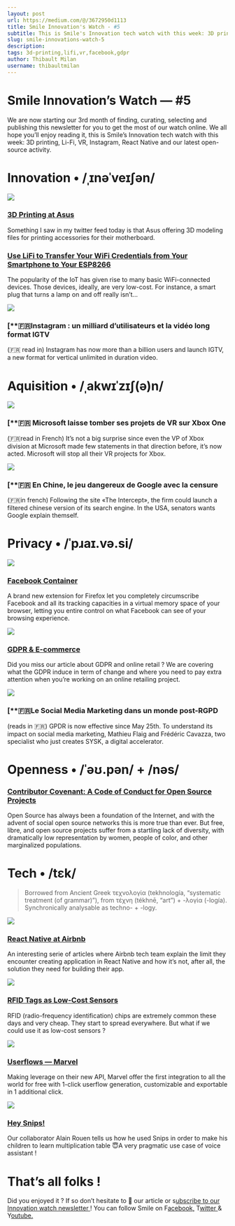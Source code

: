```yaml
---
layout: post
url: https://medium.com/@/3672950d1113
title: Smile Innovation's Watch - #5
subtitle: This is Smile's Innovation tech watch with this week: 3D printing, Li-Fi, VR, Instagram, React Native and our latest open-source activity.
slug: smile-innovations-watch-5
description: 
tags: 3d-printing,lifi,vr,facebook,gdpr
author: Thibault Milan
username: thibaultmilan
---
```


# Smile Innovation’s Watch — #5

We are now starting our 3rd month of finding, curating, selecting and publishing this newsletter for you to get the most of our watch online. We all hope you’ll enjoy reading it, this is Smile’s Innovation tech watch with this week: 3D printing, Li-Fi, VR, Instagram, React Native and our latest open-source activity.

# Innovation • /ˌɪnəˈveɪʃən/

![](/assets/images/posts/0*sWqW4BS5FaE-d43e)

### [**3D Printing at Asus**](https://www.asus.com/fr/Motherboards/ROG-MAXIMUS-X-HERO/3D-Printing/?utm_campaign=Revue%20newsletter&utm_medium=Newsletter&utm_source=Smile%20Innovation%27s%20Watch)

Something I saw in my twitter feed today is that Asus offering 3D modeling files for printing accessories for their motherboard.

### [Use LiFi to Transfer Your WiFi Credentials from Your Smartphone to Your ESP8266](https://blog.hackster.io/use-lifi-to-transfer-your-wifi-credentials-from-your-smartphone-to-your-esp8266-ed36a8fec5d2?gi=967b32d3271a&utm_campaign=Revue%20newsletter&utm_medium=Newsletter&utm_source=Smile%20Innovation%27s%20Watch)

The popularity of the IoT has given rise to many basic WiFi-connected devices. Those devices, ideally, are very low-cost. For instance, a smart plug that turns a lamp on and off really isn’t…

![](/assets/images/posts/0*IdzuJPfTB2DnvhNk)

### [**🇫🇷Instagram : un milliard d’utilisateurs et la vidéo long format IGTV

(🇫🇷 read in) Instagram has now more than a billion users and launch IGTV, a new format for vertical unlimited in duration video.

# Aquisition • /ˌakwɪˈzɪʃ(ə)n/

![](/assets/images/posts/0*q3pYFafVu-aSOrK3)

### [**🇫🇷 Microsoft laisse tomber ses projets de VR sur Xbox One

(🇫🇷read in French) It’s not a big surprise since even the VP of Xbox division at Microsoft made few statements in that direction before, it’s now acted. Microsoft will stop all their VR projects for Xbox.

![](/assets/images/posts/0*dlnf4JZoAjlr22iR)

### [**🇫🇷 En Chine, le jeu dangereux de Google avec la censure

(🇫🇷in french) Following the site «The Intercept», the firm could launch a filtered chinese version of its search engine. In the USA, senators wants Google explain themself.

# Privacy • /ˈpɹaɪ.və.si/

![](/assets/images/posts/0*xjPospgrP_UzSqod)

### [**Facebook Container**](https://www.mozilla.org/en-US/firefox/facebookcontainer/?utm_campaign=Revue%20newsletter&utm_medium=Newsletter&utm_source=Smile%20Innovation%27s%20Watch)

A brand new extension for Firefox let you completely circumscribe Facebook and all its tracking capacities in a virtual memory space of your browser, letting you entire control on what Facebook can see of your browsing experience.

![](/assets/images/posts/0*xCFPBTkky6f0Wq-w)

### [**GDPR & E-commerce**](https://medium.com/smileinnovation/gdpr-e-commerce-8e4ddf6f972?source=rss-ca5e2996e3ce------2&utm_campaign=Revue%20newsletter&utm_medium=Newsletter&utm_source=Smile%20Innovation%27s%20Watch)

Did you miss our article about GDPR and online retail ? We are covering what the GDPR induce in term of change and where you need to pay extra attention when you’re working on an online retailing project.

![](/assets/images/posts/0*HLBx_ZlaAi0yyLT3)

### [**🇫🇷Le Social Media Marketing dans un monde post-RGPD

(reads in 🇫🇷) GPDR is now effective since May 25th. To understand its impact on social media marketing, Mathieu Flaig and Frédéric Cavazza, two specialist who just creates SYSK, a digital accelerator.

# Openness • /ˈəʊ.pən/ + /nəs/

### [Contributor Covenant: A Code of Conduct for Open Source Projects](https://www.contributor-covenant.org/?utm_campaign=Revue%20newsletter&utm_medium=Newsletter&utm_source=Smile%20Innovation%27s%20Watch)

Open Source has always been a foundation of the Internet, and with the advent of social open source networks this is more true than ever. But free, libre, and open source projects suffer from a startling lack of diversity, with dramatically low representation by women, people of color, and other marginalized populations.

# Tech • /tɛk/

> Borrowed from Ancient Greek τεχνολογία (tekhnología, “systematic treatment (of grammar)”), from τέχνη (tékhnē, “art”) + -λογία (-logía). Synchronically analysable as techno- +‎ -logy.

![](/assets/images/posts/0*tutB031D8AmcDrft)

### [**React Native at Airbnb**](https://medium.com/airbnb-engineering/react-native-at-airbnb-f95aa460be1c?utm_campaign=Revue%20newsletter&utm_medium=Newsletter&utm_source=Smile%20Innovation%27s%20Watch)

An interesting serie of articles where Airbnb tech team explain the limit they encounter creating application in React Native and how it’s not, after all, the solution they need for building their app.

![](/assets/images/posts/0*N3t8tZU3Jgc3YKab)

### [**RFID Tags as Low-Cost Sensors**](https://blog.hackster.io/these-rfid-tags-can-act-as-low-cost-environmental-sensors-2dcd0db69345?gi=1df331a7e704&utm_campaign=Revue%20newsletter&utm_medium=Newsletter&utm_source=Smile%20Innovation%27s%20Watch)

RFID (radio-frequency identification) chips are extremely common these days and very cheap. They start to spread everywhere. But what if we could use it as low-cost sensors ?

![](/assets/images/posts/0*X6MOdIht220kCjLs)

### [**Userflows — Marvel**](https://blog.marvelapp.com/userflows/?utm_campaign=weekly-newsletter-17-07-18&utm_medium=email&utm_source=newsletter)

Making leverage on their new API, Marvel offer the first integration to all the world for free with 1-click userflow generation, customizable and exportable in 1 additional click.

![](/assets/images/posts/0*shDAFxmZ7APQWqZs)

### [**Hey Snips!**](https://medium.com/smileinnovation/hey-snips-e4372508443e?utm_campaign=Revue%20newsletter&utm_medium=Newsletter&utm_source=Smile%20Innovation%27s%20Watch)

Our collaborator Alain Rouen tells us how he used Snips in order to make his children to learn multiplication table 😇A very pragmatic use case of voice assistant !

# That’s all folks !

Did you enjoyed it ? If so don’t hesitate to 👏 our article or s[ubscribe to our Innovation watch newsletter ](https://www.getrevue.co/profile/smileinnovation)!
You can follow Smile on F[acebook,](https://www.facebook.com/smileopensource) T[witter ](https://www.twitter.com/GroupeSmile)& Y[outube.](http://www.youtube.com/user/SmileOpenSource)


